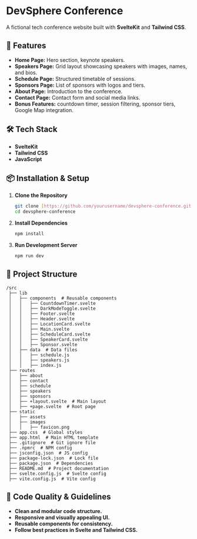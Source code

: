 # DevSphere Conference

A fictional tech conference website built with **SvelteKit** and **Tailwind CSS**.

## 🚀 Features

- **Home Page:** Hero section, keynote speakers.
- **Speakers Page:** Grid layout showcasing speakers with images, names, and bios.
- **Schedule Page:** Structured timetable of sessions.
- **Sponsors Page:** List of sponsors with logos and tiers.
- **About Page:** Introduction to the conference.
- **Contact Page:** Contact form and social media links.
- **Bonus Features:**  countdown timer, session filtering, sponsor tiers, Google Map integration.

## 🛠 Tech Stack

- **SvelteKit**
- **Tailwind CSS**
- **JavaScript**

## 📦 Installation & Setup

1. **Clone the Repository**
   ```bash
   git clone [https://github.com/yourusername/devsphere-conference.git]
   cd devsphere-conference
   ```

2. **Install Dependencies**
   ```bash
   npm install
   ```

3. **Run Development Server**
   ```bash
   npm run dev
   ```

## 📂 Project Structure

```
/src
 ├── lib
 │   ├── components  # Reusable components
 │   │   ├── CountdownTimer.svelte
 │   │   ├── DarkModeToggle.svelte
 │   │   ├── Footer.svelte
 │   │   ├── Header.svelte
 │   │   ├── LocationCard.svelte
 │   │   ├── Main.svelte
 │   │   ├── ScheduleCard.svelte
 │   │   ├── SpeakerCard.svelte
 │   │   ├── Sponsor.svelte
 │   ├── data  # Data files
 │   │   ├── schedule.js
 │   │   ├── speakers.js
 │   │   ├── index.js
 ├── routes
 │   ├── about
 │   ├── contact
 │   ├── schedule
 │   ├── speakers
 │   ├── sponsors
 │   ├── +layout.svelte  # Main layout
 │   ├── +page.svelte  # Root page
 ├── static
 │   ├── assets
 │   ├── images
 │   │   ├── favicon.png
 ├── app.css  # Global styles
 ├── app.html  # Main HTML template
 ├── .gitignore  # Git ignore file
 ├── .npmrc  # NPM config
 ├── jsconfig.json  # JS config
 ├── package-lock.json  # Lock file
 ├── package.json  # Dependencies
 ├── README.md  # Project documentation
 ├── svelte.config.js  # Svelte config
 ├── vite.config.js  # Vite config
```

## 📜 Code Quality & Guidelines

- **Clean and modular code structure.**
- **Responsive and visually appealing UI.**
- **Reusable components for consistency.**
- **Follow best practices in Svelte and Tailwind CSS.**
